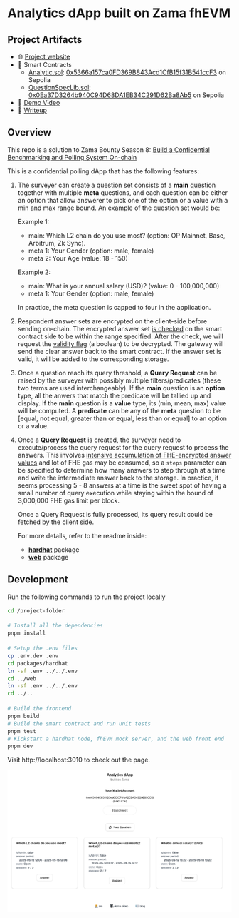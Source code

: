 # Analytics dApp built on Zama fhEVM

## Project Artifacts

- 🌐 [Project website](https://analytics-zama.vercel.app)
- 📜 Smart Contracts
  - [Analytic.sol](./packages/hardhat/contracts/Analytic.sol): [0x5366a157ca0FD369B843Acd1CfB15f31B541ccF3](https://sepolia.etherscan.io/address/0x5366a157ca0FD369B843Acd1CfB15f31B541ccF3#code) on Sepolia
  - [QuestionSpecLib.sol](./packages/hardhat/contracts/QuestionSpecLib.sol): [0x0Ea37D3264b940C94D68DA1EB34C291D62Ba8Ab5](https://sepolia.etherscan.io/address/0x0Ea37D3264b940C94D68DA1EB34C291D62Ba8Ab5#code) on Sepolia
- 🎥 [Demo Video](https://www.loom.com/share/13061bce424e4bed9d7f7551d3f5f33d)
- 📝 [Writeup](http://jimmychu0807.hk/analytics-zama)

## Overview

This repo is a solution to Zama Bounty Season 8: [Build a Confidential Benchmarking and Polling System On-chain](https://github.com/zama-ai/bounty-program/issues/144)

This is a confidential polling dApp that has the following features:

1. The surveyer can create a question set consists of a **main** question together with multiple **meta** questions, and each question can be either an option that allow answerer to pick one of the option or a value with a min and max range bound. An example of the question set would be:

   Example 1:
   - main: Which L2 chain do you use most? (option: OP Mainnet, Base, Arbitrum, Zk Sync).
   - meta 1: Your Gender (option: male, female)
   - meta 2: Your Age (value: 18 - 150)

   Example 2:
   - main: What is your annual salary (USD)? (value: 0 - 100,000,000)
   - meta 1: Your Gender (option: male, female)

   In practice, the meta question is capped to four in the application.

2. Respondent answer sets are encrypted on the client-side before sending on-chain. The encrypted answer set [is checked](https://github.com/jimmychu0807/analytics-dapp-zama/blob/9adb191f8359d95b3d5e0ab30ca039461542d747/packages/hardhat/contracts/Analytic.sol#L173-L187) on the smart contract side to be within the range specified. After the check, we will request the [validity flag](https://github.com/jimmychu0807/analytics-dapp-zama/blob/9adb191f8359d95b3d5e0ab30ca039461542d747/packages/hardhat/contracts/Analytic.sol#L209) (a boolean) to be decrypted. The gateway will send the clear answer back to the smart contract. If the answer set is valid, it will be added to the corresponding storage.

3. Once a question reach its query threshold, a **Query Request** can be raised by the surveyer with possibly multiple filters/predicates (these two terms are used interchangeably). If the **main** question is an **option** type, all the anwers that match the predicate will be tallied up and display. If the **main** question is a **value** type, its (min, mean, max) value will be computed. A **predicate** can be any of the **meta** question to be \[equal, not equal, greater than or equal, less than or equal\] to an option or a value.

4. Once a **Query Request** is created, the surveyer need to execute/process the query request for the query request to process the answers. This involves [intensive accumulation of FHE-encrypted answer values](https://github.com/jimmychu0807/analytics-dapp-zama/blob/9adb191f8359d95b3d5e0ab30ca039461542d747/packages/hardhat/contracts/Analytic.sol#L315-L324) and lot of FHE gas may be consumed, so a `steps` parameter can be specified to determine how many answers to step through at a time and write the intermediate answer back to the storage. In practice, it seems processing 5 - 8 answers at a time is the sweet spot of having a small number of query execution while staying within the bound of 3,000,000 FHE gas limit per block.

   Once a Query Request is fully processed, its query result could be fetched by the client side.

   For more details, refer to the readme inside:

   - [**hardhat**](./packages/hardhat) package
   - [**web**](./packages/web) package

## Development

Run the following commands to run the project locally

```sh
cd /project-folder

# Install all the dependencies
pnpm install

# Setup the .env files
cp .env.dev .env
cd packages/hardhat
ln -sf .env ../../.env
cd ../web
ln -sf .env ../../.env
cd ../..

# Build the frontend
pnpm build
# Build the smart contract and run unit tests
pnpm test
# Kickstart a hardhat node, fhEVM mock server, and the web front end
pnpm dev
```

Visit http://localhost:3010 to check out the page.

![project screenshot](./assets/project-screenshot.png)
